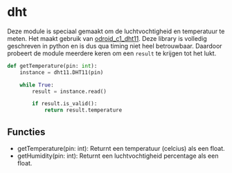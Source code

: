 # dht

Deze module is speciaal gemaakt om de luchtvochtigheid en temperatuur te meten.
Het maakt gebruik van [odroid_c1_dht11](https://github.com/unims77/odroid_c1_dht11).
Deze library is volledig geschreven in python en is dus qua timing niet heel betrouwbaar.
Daardoor probeert de module meerdere keren om een `result` te krijgen tot het lukt.

```py
def getTemperature(pin: int):
    instance = dht11.DHT11(pin)

    while True:
        result = instance.read()

        if result.is_valid():
            return result.temperature
```

## Functies

- getTemperature(pin: int): Returnt een temperatuur (celcius) als een float.
- getHumidity(pin: int): Returnt een luchtvochtigheid percentage als een float.
